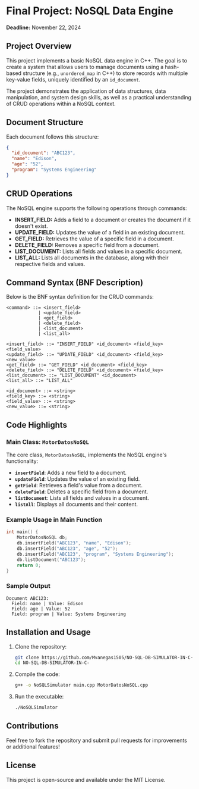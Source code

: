 
# Final Project: NoSQL Data Engine  
**Deadline:** November 22, 2024  

## Project Overview  
This project implements a basic NoSQL data engine in C++. The goal is to create a system that allows users to manage documents using a hash-based structure (e.g., `unordered_map` in C++) to store records with multiple key-value fields, uniquely identified by an `id_document`.  

The project demonstrates the application of data structures, data manipulation, and system design skills, as well as a practical understanding of CRUD operations within a NoSQL context.  

## Document Structure  
Each document follows this structure:  

```json
{
  "id_document": "ABC123",
  "name": "Edison",
  "age": "52",
  "program": "Systems Engineering"
}
```

## CRUD Operations  
The NoSQL engine supports the following operations through commands:  

- **INSERT_FIELD:** Adds a field to a document or creates the document if it doesn't exist.  
- **UPDATE_FIELD:** Updates the value of a field in an existing document.  
- **GET_FIELD:** Retrieves the value of a specific field in a document.  
- **DELETE_FIELD:** Removes a specific field from a document.  
- **LIST_DOCUMENT:** Lists all fields and values in a specific document.  
- **LIST_ALL:** Lists all documents in the database, along with their respective fields and values.  

## Command Syntax (BNF Description)  
Below is the BNF syntax definition for the CRUD commands:  

```
<command> ::= <insert_field> 
            | <update_field> 
            | <get_field> 
            | <delete_field> 
            | <list_document> 
            | <list_all>

<insert_field> ::= "INSERT_FIELD" <id_document> <field_key> <field_value>
<update_field> ::= "UPDATE_FIELD" <id_document> <field_key> <new_value>
<get_field> ::= "GET_FIELD" <id_document> <field_key>
<delete_field> ::= "DELETE_FIELD" <id_document> <field_key>
<list_document> ::= "LIST_DOCUMENT" <id_document>
<list_all> ::= "LIST_ALL"

<id_document> ::= <string>
<field_key> ::= <string>
<field_value> ::= <string>
<new_value> ::= <string>
```

## Code Highlights  
### Main Class: `MotorDatosNoSQL`  
The core class, `MotorDatosNoSQL`, implements the NoSQL engine's functionality:  

- **`insertField`**: Adds a new field to a document.  
- **`updateField`**: Updates the value of an existing field.  
- **`getField`**: Retrieves a field's value from a document.  
- **`deleteField`**: Deletes a specific field from a document.  
- **`listDocument`**: Lists all fields and values in a document.  
- **`listAll`**: Displays all documents and their content.  

### Example Usage in Main Function  

```cpp
int main() {
    MotorDatosNoSQL db;
    db.insertField("ABC123", "name", "Edison");
    db.insertField("ABC123", "age", "52");
    db.insertField("ABC123", "program", "Systems Engineering");
    db.listDocument("ABC123");
    return 0;
}
```

### Sample Output  
```plaintext
Document ABC123:
  Field: name | Value: Edison
  Field: age | Value: 52
  Field: program | Value: Systems Engineering
```

## Installation and Usage  
1. Clone the repository:  
   ```bash
   git clone https://github.com/Mvanegas1505/NO-SQL-DB-SIMULATOR-IN-C-
   cd NO-SQL-DB-SIMULATOR-IN-C-
   ```
2. Compile the code:  
   ```bash
   g++ -o NoSQLSimulator main.cpp MotorDatosNoSQL.cpp
   ```
3. Run the executable:  
   ```bash
   ./NoSQLSimulator
   ```

## Contributions  
Feel free to fork the repository and submit pull requests for improvements or additional features!  

## License  
This project is open-source and available under the MIT License.  
